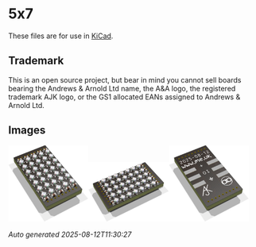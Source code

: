 # 5x7

These files are for use in [KiCad](https://www.kicad.org).

## Trademark

This is an open source project, but bear in mind you cannot sell boards bearing the Andrews & Arnold Ltd name, the A&A logo, the registered trademark AJK logo, or the GS1 allocated EANs assigned to Andrews & Arnold Ltd.

## Images

<img src='5x7.png' width=32%><img src='5x7-90.png' width=32%><img src='5x7-bottom.png' width=32%>

*Auto generated 2025-08-12T11:30:27*
